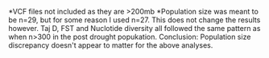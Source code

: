 *VCF files not included as they are >200mb
*Population size was meant to be n=29, but for some reason I used n=27. This does not change the results however.
Taj D, FST and Nuclotide diversity all followed the same pattern as when n>300 in the post drought popukation.
Conclusion: Population size discrepancy doesn't appear to matter for the above analyses.
